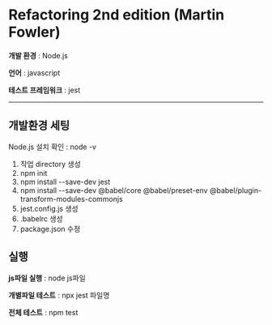 # Refactoring 2nd edition (Martin Fowler)

__개발 환경__ :  Node.js 

__언어__ : javascript

__테스트 프레임워크__ :  jest 
***
## 개발환경 세팅
 
 Node.js 설치 확인 : node -v
1. 작업 directory 생성
2. npm init
3. npm install --save-dev jest
4. npm install --save-dev @babel/core @babel/preset-env @babel/plugin-transform-modules-commonjs
5. jest.config.js 생성
6. .babelrc 생성 
7. package.json 수정

## 실행
__js파일 실행__ : node js파일

__개별파일 테스트__ : npx jest 파일명

__전체 테스트__ : npm test